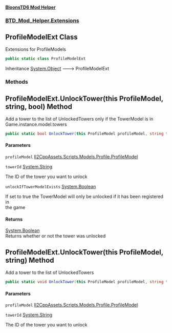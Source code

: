 #### [BloonsTD6 Mod Helper](README.md 'README')
### [BTD_Mod_Helper.Extensions](README.md#BTD_Mod_Helper.Extensions 'BTD_Mod_Helper.Extensions')

## ProfileModelExt Class

Extensions for ProfileModels

```csharp
public static class ProfileModelExt
```

Inheritance [System.Object](https://docs.microsoft.com/en-us/dotnet/api/System.Object 'System.Object') &#129106; ProfileModelExt
### Methods

<a name='BTD_Mod_Helper.Extensions.ProfileModelExt.UnlockTower(thisProfileModel,string,bool)'></a>

## ProfileModelExt.UnlockTower(this ProfileModel, string, bool) Method

Add a tower to the list of UnlockedTowers only if the TowerModel is in Game.instance.model.towers

```csharp
public static bool UnlockTower(this ProfileModel profileModel, string towerId, bool unlockIfTowerModelExists);
```
#### Parameters

<a name='BTD_Mod_Helper.Extensions.ProfileModelExt.UnlockTower(thisProfileModel,string,bool).profileModel'></a>

`profileModel` [Il2CppAssets.Scripts.Models.Profile.ProfileModel](https://docs.microsoft.com/en-us/dotnet/api/Il2CppAssets.Scripts.Models.Profile.ProfileModel 'Il2CppAssets.Scripts.Models.Profile.ProfileModel')

<a name='BTD_Mod_Helper.Extensions.ProfileModelExt.UnlockTower(thisProfileModel,string,bool).towerId'></a>

`towerId` [System.String](https://docs.microsoft.com/en-us/dotnet/api/System.String 'System.String')

The ID of the tower you want to unlock

<a name='BTD_Mod_Helper.Extensions.ProfileModelExt.UnlockTower(thisProfileModel,string,bool).unlockIfTowerModelExists'></a>

`unlockIfTowerModelExists` [System.Boolean](https://docs.microsoft.com/en-us/dotnet/api/System.Boolean 'System.Boolean')

If set to true the TowerModel will only be unlocked if it has been registered in  
the game

#### Returns
[System.Boolean](https://docs.microsoft.com/en-us/dotnet/api/System.Boolean 'System.Boolean')  
Returns whether or not the tower was unlocked

<a name='BTD_Mod_Helper.Extensions.ProfileModelExt.UnlockTower(thisProfileModel,string)'></a>

## ProfileModelExt.UnlockTower(this ProfileModel, string) Method

Add a tower to the list of UnlockedTowers

```csharp
public static void UnlockTower(this ProfileModel profileModel, string towerId);
```
#### Parameters

<a name='BTD_Mod_Helper.Extensions.ProfileModelExt.UnlockTower(thisProfileModel,string).profileModel'></a>

`profileModel` [Il2CppAssets.Scripts.Models.Profile.ProfileModel](https://docs.microsoft.com/en-us/dotnet/api/Il2CppAssets.Scripts.Models.Profile.ProfileModel 'Il2CppAssets.Scripts.Models.Profile.ProfileModel')

<a name='BTD_Mod_Helper.Extensions.ProfileModelExt.UnlockTower(thisProfileModel,string).towerId'></a>

`towerId` [System.String](https://docs.microsoft.com/en-us/dotnet/api/System.String 'System.String')

The ID of the tower you want to unlock